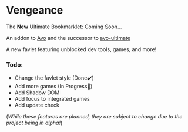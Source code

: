 # Vengeance
The **New** Ultimate Bookmarklet: Coming Soon...

An addon to [Avo](https://github.com/FogNetwork/Avo) and the successor to [avo-ultimate](https://github.com/Browncha023/avo-ultimate)

A new favlet featuring unblocked dev tools, games, and more!

### Todo:
- Change the favlet style (Done✔️)
- Add more games (In Progress🚧)
- Add Shadow DOM
- Add focus to integrated games
- Add update check

(*While these features are planned, they are subject to change due to the project being in alpha!*)
